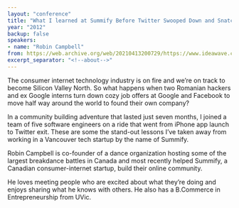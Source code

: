 ```yaml
---
layout: "conference"
title: "What I learned at Summify Before Twitter Swooped Down and Snatched-Up My Team"
year: "2012"
backup: false
speakers:
- name: "Robin Campbell"
from: https://web.archive.org/web/20210413200729/https://www.ideawave.ca/2012-conference/what-i-learned-at-summify-before-twitter-swooped-down-and-snatched-up-my-team
excerpt_separator: "<!--about-->"
---
```


The consumer internet technology industry is on fire and we’re on track to
become Silicon Valley North. So what happens when two Romanian hackers and ex
Google interns turn down cozy job offers at Google and Facebook to move half
way around the world to found their own company?

In a community building adventure that lasted just seven months, I joined a
team of five software engineers on a ride that went from iPhone app launch to
Twitter exit. These are some the stand-out lessons I’ve taken away from
working in a Vancouver tech startup by the name of Summify.

<!--about-->

Robin Campbell is co-founder of a dance organization hosting some of the
largest breakdance battles in Canada and most recently helped Summify, a
Canadian consumer-internet startup, build their online community.

He loves meeting people who are excited about what they’re doing and enjoys
sharing what he knows with others. He also has a B.Commerce in
Entrepreneurship from UVic.
